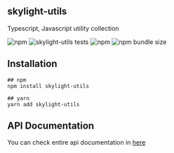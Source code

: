 ## skylight-utils

Typescript, Javascript utility collection

![npm](https://img.shields.io/npm/v/skylight-utils) ![skylight-utils tests](https://github.com/vsnm25/skylight-utils/actions/workflows/main.yml/badge.svg) ![npm](https://img.shields.io/npm/dw/skylight-utils) ![npm bundle size](https://img.shields.io/bundlephobia/minzip/skylight-utils)


## Installation
```shell
## npm
npm install skylight-utils

## yarn
yarn add skylight-utils
```


## API Documentation
You can check entire api documentation in [here](https://github.com/vsnm25/skylight-utils/blob/main/README_API_DOCUMENTATION.md)

